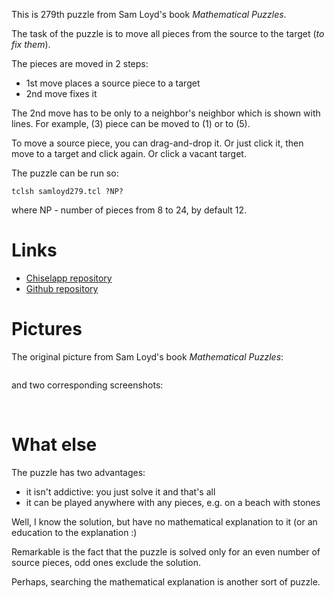 This is 279th puzzle from Sam Loyd's book *Mathematical Puzzles*.

The task of the puzzle is to move all pieces from the source to the target (*to fix them*).

The pieces are moved in 2 steps:

   * 1st move places a source piece to a target
   * 2nd move fixes it

The 2nd move has to be only to a neighbor's neighbor which is shown with lines.
For example, (3) piece can be moved to (1) or to (5).

To move a source piece, you can drag-and-drop it.
Or just click it, then move to a target and click again. Or click a vacant target.

The puzzle can be run so:

    tclsh samloyd279.tcl ?NP?

where NP - number of pieces from 8 to 24, by default 12.


# Links

   * [Chiselapp repository](http://chiselapp.com/user/aplsimple/repository/SamLoyd/index)
   * [Github repository](https://github.com/aplsimple/SamLoyd)


# Pictures

The original picture from Sam Loyd's book *Mathematical Puzzles*:

<img src="https://github.com/aplsimple/SamLoyd/releases/download/SamLoyd-0.0.1/samloyd279.jpg" class="media" alt="">

and two corresponding screenshots:

<img src="https://github.com/aplsimple/SamLoyd/releases/download/SamLoyd-0.0.1/samloyd279no.png" class="media" alt="">

<img src="https://github.com/aplsimple/SamLoyd/releases/download/SamLoyd-0.0.1/samloyd279ok.png" class="media" alt="">


# What else

The puzzle has two advantages:

   * it isn't addictive: you just solve it and that's all
   * it can be played anywhere with any pieces, e.g. on a beach with stones

Well, I know the solution, but have no mathematical explanation to it (or an education to the explanation :)

Remarkable is the fact that the puzzle is solved only for an even number of source pieces, odd ones exclude the solution.

Perhaps, searching the mathematical explanation is another sort of puzzle.
